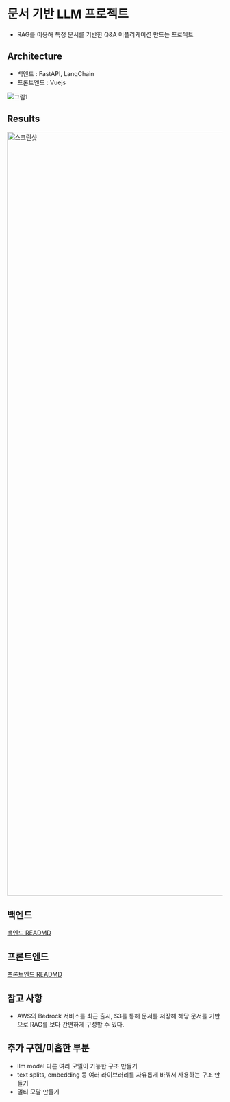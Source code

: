 # 문서 기반 LLM 프로젝트
- RAG를 이용해 특정 문서를 기반한 Q&A 어플리케이션 만드는 프로젝트

## Architecture

- 백엔드 : FastAPI, LangChain
- 프론트엔드 : Vuejs

![그림1](https://github.com/user-attachments/assets/54332452-06c7-42ff-bb6b-44989644e3a9)

## Results
<img width="1782" alt="스크린샷" src="https://github.com/user-attachments/assets/d3c2849f-e5c2-4962-a6fc-d286f3c4fa84">

## 백엔드

[백엔드 READMD](https://github.com/yanghyesun89/MydataProject/blob/main/backend/README.md)

## 프론트엔드

[프론트엔드 READMD](https://github.com/yanghyesun89/MydataProject/blob/main/frontend/README.md)

## 참고 사항

- AWS의 Bedrock 서비스를 최근 출시, S3를 통해 문서를 저장해 해당 문서를 기반으로 RAG를 보다 간편하게 구성할 수 있다.

## 추가 구현/미흡한 부분

- llm model 다른 여러 모델이 가능한 구조 만들기
- text splits, embedding 등 여러 라이브러리를 자유롭게 바꿔서 사용하는 구조 만들기
- 멀티 모달 만들기
